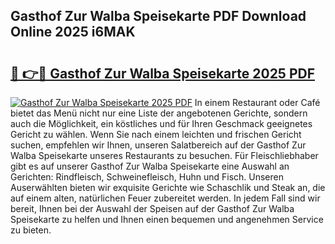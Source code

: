 ## Gasthof Zur Walba Speisekarte PDF Download Online 2025 i6MAK

# <h2><a href="http://gc6ortd.nevu.top/?p=Gasthof+Zur+Walba+Speisekarte">🔗 👉🔴 Gasthof Zur Walba Speisekarte 2025 PDF</a></h2>

[![Gasthof Zur Walba Speisekarte 2025 PDF](https://i.imgur.com/dBaPXMq.png)](http://gc6ortd.nevu.top/?p=Gasthof+Zur+Walba+Speisekarte)
In einem Restaurant oder Café bietet das Menü nicht nur eine Liste der angebotenen Gerichte, sondern auch die Möglichkeit, ein köstliches und für Ihren Geschmack geeignetes Gericht zu wählen. Wenn Sie nach einem leichten und frischen Gericht suchen, empfehlen wir Ihnen, unseren Salatbereich auf der Gasthof Zur Walba Speisekarte unseres Restaurants zu besuchen. Für Fleischliebhaber gibt es auf unserer Gasthof Zur Walba Speisekarte eine Auswahl an Gerichten: Rindfleisch, Schweinefleisch, Huhn und Fisch. Unseren Auserwählten bieten wir exquisite Gerichte wie Schaschlik und Steak an, die auf einem alten, natürlichen Feuer zubereitet werden. In jedem Fall sind wir bereit, Ihnen bei der Auswahl der Speisen auf der Gasthof Zur Walba Speisekarte zu helfen und Ihnen einen bequemen und angenehmen Service zu bieten.
